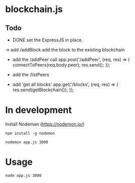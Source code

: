 # blockchain.js

## Todo

- DONE set the ExpressJS in place.

-> add /addBlock
   add the block to the existing blockchain

- add the /addPeer call
    app.post('/addPeer', (req, res) => {
        connectToPeers(req.body.peer);
        res.send();
    });

- add the /listPeers

- add 'get all blocks'
    app.get('/blocks', (req, res) => {
        res.send(getBlockchain());
    });

# In development

Install Nodeman (https://nodemon.io/)
```
npm install -g nodemon
```

```
nodemon app.js 3000
```

# Usage

```
node app.js 3000
```
